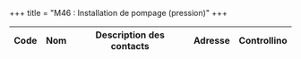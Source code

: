 +++
title = "M46 : Installation de pompage (pression)"
+++

Code|Nom|Description des contacts|Adresse|Controllino
|---|---|---|---|---|
